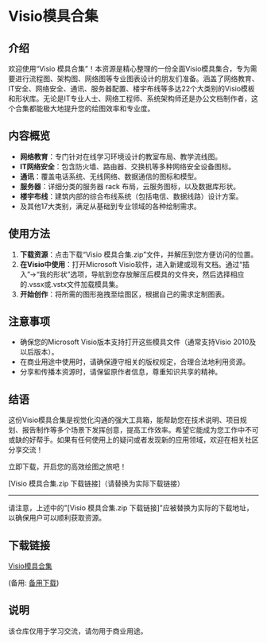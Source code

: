 # Visio模具合集

## 介绍

欢迎使用“Visio 模具合集”！本资源是精心整理的一份全面Visio模具集合，专为需要进行流程图、架构图、网络图等专业图表设计的朋友们准备。涵盖了网络教育、IT安全、网络安全、通讯、服务器配置、楼宇布线等多达22个大类别的Visio模板和形状库。无论是IT专业人士、网络工程师、系统架构师还是办公文档制作者，这个合集都能极大地提升您的绘图效率和专业度。

## 内容概览

- **网络教育**：专门针对在线学习环境设计的教室布局、教学流线图。
- **IT网络安全**：包含防火墙、路由器、交换机等多种网络安全设备图标。
- **通讯**：覆盖电话系统、无线网络、数据通信的图标和模型。
- **服务器**：详细分类的服务器 rack 布局，云服务图标，以及数据库形状。
- **楼宇布线**：建筑内部的综合布线系统（包括电信、数据线路）设计方案。
- 及其他17大类别，满足从基础到专业领域的各种绘制需求。

## 使用方法

1. **下载资源**：点击下载“Visio 模具合集.zip”文件，并解压到您方便访问的位置。
2. **在Visio中使用**：打开Microsoft Visio软件，进入新建或现有文档。通过“插入”->“我的形状”选项，导航到您存放解压后模具的文件夹，然后选择相应的.vssx或.vstx文件加载模具集。
3. **开始创作**：将所需的图形拖拽至绘图区，根据自己的需求定制图表。

## 注意事项

- 确保您的Microsoft Visio版本支持打开这些模具文件（通常支持Visio 2010及以后版本）。
- 在商业用途中使用时，请确保遵守相关的版权规定，合理合法地利用资源。
- 分享和传播本资源时，请保留原作者信息，尊重知识共享的精神。

## 结语

这份Visio模具合集是视觉化沟通的强大工具箱，能帮助您在技术说明、项目规划、报告制作等多个场景下发挥创意，提高工作效率。希望它能成为您工作中不可或缺的好帮手。如果有任何使用上的疑问或者发现新的应用领域，欢迎在相关社区分享交流！

立即下载，开启您的高效绘图之旅吧！

[Visio 模具合集.zip 下载链接]（请替换为实际下载链接）

---

请注意，上述中的"[Visio 模具合集.zip 下载链接]"应被替换为实际的下载地址，以确保用户可以顺利获取资源。

## 下载链接
[Visio模具合集](https://pan.quark.cn/s/c1be3f459324) 

(备用: [备用下载](https://pan.baidu.com/s/1tJCQfh5c7DizpeajLj3hPQ?pwd=1234))

## 说明

该仓库仅用于学习交流，请勿用于商业用途。
